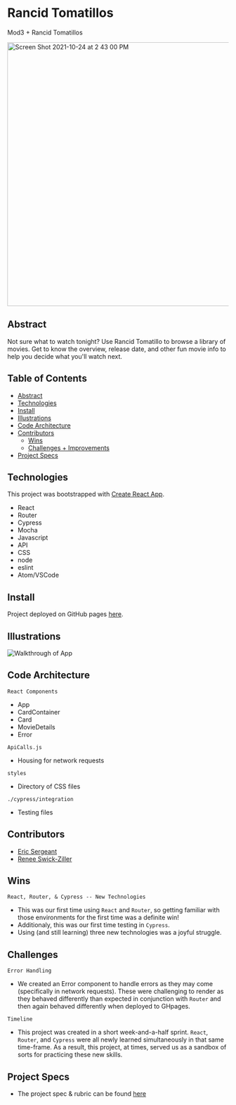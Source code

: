 # Rancid Tomatillos
Mod3 + Rancid Tomatillos

<img width="600" alt="Screen Shot 2021-10-24 at 2 43 00 PM" src="https://user-images.githubusercontent.com/83723401/138612238-a833800b-e1d0-4bd8-92bb-5583387511e8.png">

## Abstract
Not sure what to watch tonight? Use Rancid Tomatillo to browse a library of movies. Get to know the overview, release date, and other fun movie info to help you decide what you'll watch next.

## Table of Contents
  - [Abstract](#abstract)
  - [Technologies](#technologies)
  - [Install](#install)
  - [Illustrations](#illustrations)
  - [Code Architecture](#code-architecture)
  - [Contributors](#contributors)
	- [Wins](#wins)
	- [Challenges + Improvements](#challenges)
  - [Project Specs](#project-specs)

## Technologies
This project was bootstrapped with [Create React App](https://github.com/facebook/create-react-app).
  - React
  - Router
  - Cypress
  - Mocha
  - Javascript
  - API 
  - CSS
  - node
  - eslint
  - Atom/VSCode

## Install
Project deployed on GitHub pages [here]( https://reneeswick.github.io/rancidTomatillo/ ). 

## Illustrations
![Walkthrough of App](https://user-images.githubusercontent.com/83723401/138612564-84921686-4c67-402a-b4ce-1e1bf65b0c6a.gif)
  
## Code Architecture
``React Components``
- App
- CardContainer
- Card
- MovieDetails
- Error

``ApiCalls.js``
- Housing for network requests

``styles``
- Directory of CSS files

``./cypress/integration``
- Testing files

## Contributors
  - [Eric Sergeant](https://github.com/EricSergeant)
  - [Renee Swick-Ziller](https://github.com/reneeswick)

## Wins
``React, Router, & Cypress -- New Technologies``
  - This was our first time using ``React`` and ``Router``, so getting familiar with those environments for the first time was a definite win!
  - Additionaly, this was our first time testing in ``Cypress``. 
  - Using (and still learning) three new technologies was a joyful struggle.

## Challenges
``Error Handling``
- We created an Error component to handle errors as they may come (specifically in network requests). These were challenging to render as they behaved differently than expected in conjunction with ``Router`` and then again behaved differently when deployed to GHpages.

``Timeline``
- This project was created in a short week-and-a-half sprint. ``React``, ``Router``, and ``Cypress`` were all newly learned simultaneously in that same time-frame. As a result, this project, at times, served us as a sandbox of sorts for practicing these new skills. 

## Project Specs
  - The project spec & rubric can be found [here](https://frontend.turing.edu/projects/module-3/rancid-tomatillos-v3.html)
